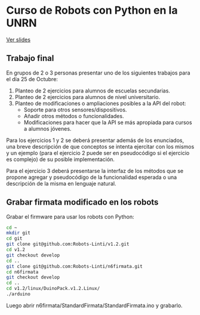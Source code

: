 Curso de Robots con Python en la UNRN
=====================================

[Ver slides](http://robots-linti.github.io/curso-viedma/)

Trabajo final
-------------
En grupos de 2 o 3 personas presentar uno de los siguientes trabajos para el día 25 de Octubre:

1. Planteo de 2 ejercicios para alumnos de escuelas secundarias.
2. Planteo de 2 ejercicios para alumnos de nivel universitario.
3. Planteo de modificaciones o ampliaciones posibles a la API del robot:
    * Soporte para otros sensores/dispositivos.
    * Añadir otros métodos o funcionalidades.
    * Modificaciones para hacer que la API se más apropiada para cursos a alumnos jóvenes.

Para los ejercicios 1 y 2 se deberá presentar además de los enunciados, una breve descripción de que conceptos
se intenta ejercitar con los mismos y un ejemplo (para el ejercicio 2 puede ser en pseudocódigo si el ejercicio
es complejo) de su posible implementación.

Para el ejercicio 3 deberá presentarse la interfaz de los métodos que se propone agregar y pseudocódigo de la
funcionalidad esperada o una descripción de la misma en lenguaje natural.

Grabar firmata modificado en los robots
---------------------------------------

Grabar el firmware para usar los robots con Python:
```bash
cd ~
mkdir git
cd git
git clone git@github.com:Robots-Linti/v1.2.git
cd v1.2
git checkout develop
cd ..
git clone git@github.com:Robots-Linti/n6firmata.git
cd n6firmata
git checkout develop
cd ..
cd v1.2/linux/DuinoPack.v1.2.Linux/
./arduino
```

Luego abrir n6firmata/StandardFirmata/StandardFirmata.ino y grabarlo.
